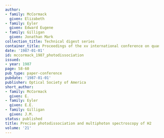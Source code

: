 ```yaml
---
author:
- family: McCormack
  given: Elizabeth
- family: Eyler
  given: Edward Eugene
- family: Gilligan
  given: Jonathan Mark
collection_title: Technical digest series
container_title: Proceedings of the xv international conference on quantum electronics
date: '1987-01-01'
id: mccormack_1987_photodissociation
issued:
- year: 1987
page: 58-60
pub_type: paper-conference
pubdate: '1987-01-01'
publisher: Optical Society of America
short_author:
- family: McCormack
  given: E.
- family: Eyler
  given: E.E.
- family: Gilligan
  given: J.M.
status: published
title: Precise photodissociation and multiphoton spectroscopy of H2
volume: '21'
---
```

